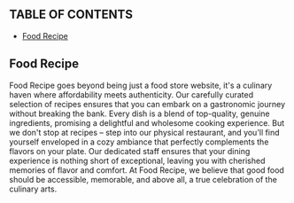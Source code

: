 ## TABLE OF CONTENTS

- [Food Recipe](#Food-Recipe)

## Food Recipe 
Food Recipe goes beyond being just a food store website, it's a culinary haven where affordability meets authenticity. Our carefully curated selection of recipes ensures that you can embark on a gastronomic journey without breaking the bank. Every dish is a blend of top-quality, genuine ingredients, promising a delightful and wholesome cooking experience. But we don't stop at recipes – step into our physical restaurant, and you'll find yourself enveloped in a cozy ambiance that perfectly complements the flavors on your plate. Our dedicated staff ensures that your dining experience is nothing short of exceptional, leaving you with cherished memories of flavor and comfort. At Food Recipe, we believe that good food should be accessible, memorable, and above all, a true celebration of the culinary arts.
